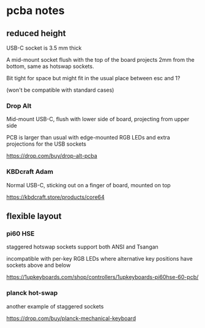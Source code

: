pcba notes
==========


reduced height
--------------

USB-C socket is 3.5 mm thick

A mid-mount socket flush with the top of the board projects 2mm from
the bottom, same as hotswap sockets.

Bit tight for space but might fit in the usual place between esc and 1?

(won't be compatible with standard cases)

### Drop Alt

Mid-mount USB-C, flush with lower side of board, projecting from upper side

PCB is larger than usual with edge-mounted RGB LEDs
and extra projections for the USB sockets

https://drop.com/buy/drop-alt-pcba

### KBDcraft Adam

Normal USB-C, sticking out on a finger of board, mounted on top

https://kbdcraft.store/products/core64


flexible layout
---------------

### pi60 HSE

staggered hotswap sockets support both ANSI and Tsangan

incompatible with per-key RGB LEDs where alternative key positions
have sockets above and below

https://1upkeyboards.com/shop/controllers/1upkeyboards-pi60hse-60-pcb/

### planck hot-swap

another example of staggered sockets

https://drop.com/buy/planck-mechanical-keyboard
